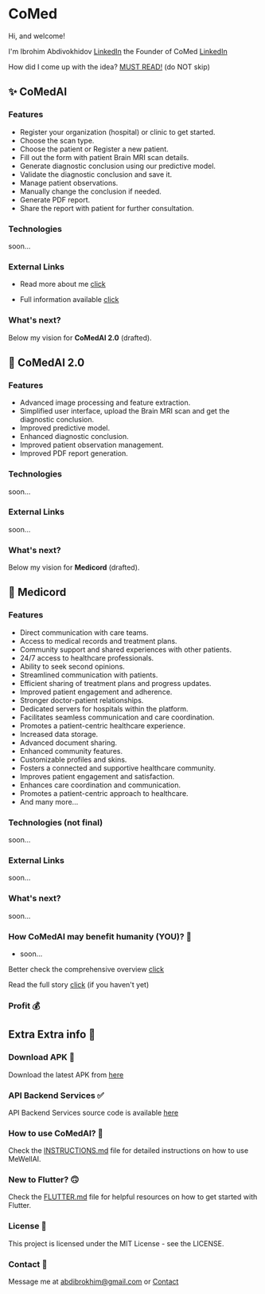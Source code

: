 # CoMed

Hi, and welcome!

I'm Ibrohim Abdivokhidov [LinkedIn](https://abdibrokhim.vercel.app/about) the Founder of CoMed [LinkedIn](https://linkedin.com/company/comedai)

How did I come up with the idea? [MUST READ!](https://github.com/abdibrokhim/CoMedAI-App/blob/main/STORY.md) (do NOT skip)


## ✨ CoMedAI
### Features
* Register your organization (hospital) or clinic to get started.
* Choose the scan type.
* Choose the patient or Register a new patient.
* Fill out the form with patient Brain MRI scan details.
* Generate diagnostic conclusion using our predictive model.
* Validate the diagnostic conclusion and save it.
* Manage patient observations.
* Manually change the conclusion if needed.
* Generate PDF report.
* Share the report with patient for further consultation.

### Technologies
soon...

### External Links
* Read more about me [click](https://abdibrokhim.vercel.app/about)

* Full information available [click](https://docs.google.com/document/d/1BUTYwI5xuNIV0FWmmQNmMErs6XXK30kDKoojktSwoJU/edit?usp=sharing)

### What's next? 

Below my vision for **CoMedAI 2.0** (drafted).


## 💫 CoMedAI 2.0
### Features
* Advanced image processing and feature extraction.
* Simplified user interface, upload the Brain MRI scan and get the diagnostic conclusion.
* Improved predictive model.
* Enhanced diagnostic conclusion.
* Improved patient observation management.
* Improved PDF report generation.

### Technologies
soon...

### External Links
soon...

### What's next? 

Below my vision for **Medicord** (drafted).


## 🚀 Medicord
### Features
* Direct communication with care teams.
* Access to medical records and treatment plans.
* Community support and shared experiences with other patients.
* 24/7 access to healthcare professionals.
* Ability to seek second opinions.
* Streamlined communication with patients.
* Efficient sharing of treatment plans and progress updates.
* Improved patient engagement and adherence.
* Stronger doctor-patient relationships.
* Dedicated servers for hospitals within the platform.
* Facilitates seamless communication and care coordination.
* Promotes a patient-centric healthcare experience.
* Increased data storage.
* Advanced document sharing.
* Enhanced community features.
* Customizable profiles and skins.
* Fosters a connected and supportive healthcare community.
* Improves patient engagement and satisfaction.
* Enhances care coordination and communication.
* Promotes a patient-centric approach to healthcare.
* And many more...

### Technologies (not final)
soon...

### External Links
soon...

### What's next? 
soon...

### How CoMedAI may benefit humanity (YOU)? 💫
- soon...

Better check the comprehensive overview [click](https://docs.google.com/document/d/1BUTYwI5xuNIV0FWmmQNmMErs6XXK30kDKoojktSwoJU/edit?usp=sharing)

Read the full story [click](https://github.com/abdibrokhim/CoMedAI-App/blob/main/STORY.md) (if you haven't yet)

### Profit 💰

## Extra Extra info 👀

### Download APK 📱
Download the latest APK from [here](https://docs.google.com/document/d/14oVkMf3fzjG3X07ATD1yB6dZhXxcEdBgYX2bJlXu84U/edit?usp=sharing)

### API Backend Services ✅

API Backend Services source code is available [here](https://github.com/abdibrokhim/CoMedAI-Model-API)


### How to use CoMedAI? 👀 
Check the [INSTRUCTIONS.md](https://github.com/abdibrokhim/CoMedAI-App/blob/main/INSTRUCTIONS.md) file for detailed instructions on how to use MeWellAI.

### New to Flutter? 🙃
Check the [FLUTTER.md](https://github.com/abdibrokhim/CoMedAI-App/blob/main/FLUTTER.md) file for helpful resources on how to get started with Flutter.

### License 📝
This project is licensed under the MIT License - see the LICENSE.

### Contact 📨
Message me at [abdibrokhim@gmail.com](mailto:abdibrokhim@gmail.com) or [Contact](https://abdibrokhim.vercel.app/contact)
